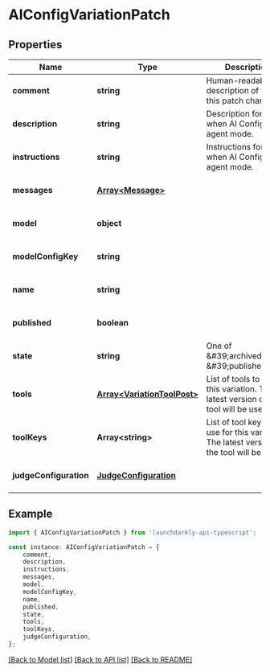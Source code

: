 # AIConfigVariationPatch


## Properties

Name | Type | Description | Notes
------------ | ------------- | ------------- | -------------
**comment** | **string** | Human-readable description of what this patch changes | [optional] [default to undefined]
**description** | **string** | Description for agent when AI Config is in agent mode. | [optional] [default to undefined]
**instructions** | **string** | Instructions for agent when AI Config is in agent mode. | [optional] [default to undefined]
**messages** | [**Array&lt;Message&gt;**](Message.md) |  | [optional] [default to undefined]
**model** | **object** |  | [optional] [default to undefined]
**modelConfigKey** | **string** |  | [optional] [default to undefined]
**name** | **string** |  | [optional] [default to undefined]
**published** | **boolean** |  | [optional] [default to undefined]
**state** | **string** | One of \&#39;archived\&#39;, \&#39;published\&#39; | [optional] [default to undefined]
**tools** | [**Array&lt;VariationToolPost&gt;**](VariationToolPost.md) | List of tools to use for this variation. The latest version of the tool will be used. | [optional] [default to undefined]
**toolKeys** | **Array&lt;string&gt;** | List of tool keys to use for this variation. The latest version of the tool will be used. | [optional] [default to undefined]
**judgeConfiguration** | [**JudgeConfiguration**](JudgeConfiguration.md) |  | [optional] [default to undefined]

## Example

```typescript
import { AIConfigVariationPatch } from 'launchdarkly-api-typescript';

const instance: AIConfigVariationPatch = {
    comment,
    description,
    instructions,
    messages,
    model,
    modelConfigKey,
    name,
    published,
    state,
    tools,
    toolKeys,
    judgeConfiguration,
};
```

[[Back to Model list]](../README.md#documentation-for-models) [[Back to API list]](../README.md#documentation-for-api-endpoints) [[Back to README]](../README.md)
